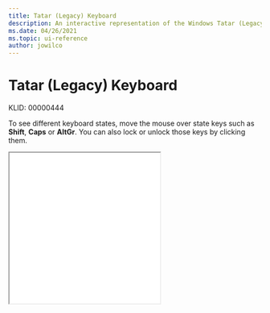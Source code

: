 ```yaml
---
title: Tatar (Legacy) Keyboard
description: An interactive representation of the Windows Tatar (Legacy) keyboard. To see different keyboard states, click or move the mouse over the state keys.
ms.date: 04/26/2021
ms.topic: ui-reference
author: jowilco
---
```


# Tatar (Legacy) Keyboard

KLID: 00000444

To see different keyboard states, move the mouse over state keys such as **Shift**, **Caps** or **AltGr**. You can also lock or unlock those keys by clicking them.

<iframe src="kbdtat.html" height="300"></iframe>
